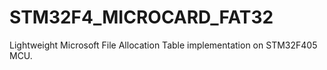 # STM32F4_MICROCARD_FAT32
Lightweight Microsoft File Allocation Table implementation on STM32F405 MCU.

